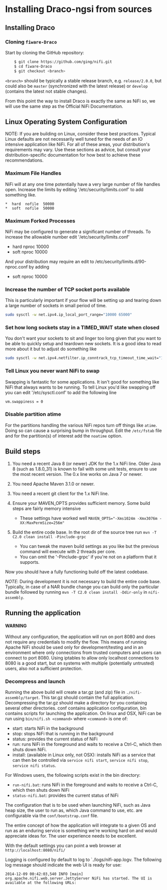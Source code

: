 # Installing Draco-ngsi from sources

## Installing Draco

### Cloning `fiware-Draco`

Start by cloning the GitHub repository:

```bash
    $ git clone https://github.com/ging/nifi.git
    $ cd fiware-Draco
    $ git checkout <branch>
```

`<branch>` should be typically a stable release branch, e.g. `release/2.0.0`, but could also be `master` (synchronized
with the latest release) or `develop` (contains the latest not stable changes).

From this point the way to install Draco is exactly the same as NiFi so, we will use the same step as the Official NiFi
Documentation.

## Linux Operating System Configuration

NOTE: If you are building on Linux, consider these best practices. Typical Linux defaults are not necessarily well tuned
for the needs of an IO intensive application like NiFi. For all of these areas, your distribution's requirements may
vary. Use these sections as advice, but consult your distribution-specific documentation for how best to achieve these
recommendations.

### Maximum File Handles

NiFi will at any one time potentially have a very large number of file handles open. Increase the limits by editing
'/etc/security/limits.conf' to add something like.

```text
*  hard  nofile  50000
*  soft  nofile  50000
```

### Maximum Forked Processes

NiFi may be configured to generate a significant number of threads. To increase the allowable number edit
'/etc/security/limits.conf'

-   hard nproc 10000
-   soft nproc 10000

And your distribution may require an edit to /etc/security/limits.d/90-nproc.conf by adding

-   soft nproc 10000

### Increase the number of TCP socket ports available

This is particularly important if your flow will be setting up and tearing down a large number of sockets in small
period of time.

```bash
sudo sysctl -w net.ipv4.ip_local_port_range="10000 65000"
```

### Set how long sockets stay in a TIMED_WAIT state when closed

You don't want your sockets to sit and linger too long given that you want to be able to quickly setup and teardown new
sockets. It is a good idea to read more about it but to adjust do something like

```bash
sudo sysctl -w net.ipv4.netfilter.ip_conntrack_tcp_timeout_time_wait="1"
```

### Tell Linux you never want NiFi to swap

Swapping is fantastic for some applications. It isn't good for something like NiFi that always wants to be running. To
tell Linux you'd like swapping off you can edit '/etc/sysctl.conf' to add the following line

```bash
vm.swappiness = 0
```

### Disable partition atime

For the partitions handling the various NiFi repos turn off things like `atime`. Doing so can cause a surprising bump in
throughput. Edit the `/etc/fstab` file and for the partition\(s\) of interest add the `noatime` option.

## Build steps

1.  You need a recent Java 8 (or newer) JDK for the 1.x NiFi line. Older Java 8 (such as 1.8.0_31) is known to fail with
    some unit tests, ensure to use the most recent version. The 0.x line works on Java 7 or newer.
2.  You need Apache Maven 3.1.0 or newer.
3.  You need a recent git client for the 1.x NiFi line.
4.  Ensure your MAVEN_OPTS provides sufficient memory. Some build steps are fairly memory intensive
    -   These settings have worked well `MAVEN_OPTS="-Xms1024m -Xmx3076m -XX:MaxPermSize=256m"`
5.  Build the entire code base. In the root dir of the source tree run `mvn -T C2.0 clean install -Pinclude-grpc`

    -   You can tweak the maven build settings as you like but the previous command will execute with 2 threads per
        core.
    -   You can omit the '-Pinclude-grpc' if you're not on a platform that it supports.

Now you should have a fully functioning build off the latest codebase.

_NOTE_: During development it is not necessary to build the entire code base. Typically, in case of a NAR bundle change
you can build only the particular bundle followed by running `mvn -T C2.0 clean install -Ddir-only` in `nifi-assembly`.

## Running the application

#### **WARNING**

Without any configuration, the application will run on port 8080 and does not require any credentials to modify the
flow. This means of running Apache NiFi should be used only for development/testing and in an environment where only
connections from trusted computers and users can connect to port 8080. Using iptables to allow only localhost
connections to 8080 is a good start, but on systems with multiple (potentially untrusted) users, also not a sufficient
protection.

### Decompress and launch

Running the above build will create a tar.gz (and zip) file in `./nifi-assembly/target`. This tar.gz should contain the
full application. Decompressing the tar.gz should make a directory for you containing several other directories. conf
contains application configuration, bin contains scripts for launching the application. On linux and OSX, NiFi can be
run using `bin/nifi.sh <command>` where `<command>` is one of:

-   start: starts NiFi in the background
-   stop: stops NiFi that is running in the background
-   status: provides the current status of NiFi
-   run: runs NiFi in the foreground and waits to receive a Ctrl-C, which then shuts down NiFi.
-   install: (available in Linux only, not OSX): installs NiFi as a service that can then be controlled via
    `service nifi start`, `service nifi stop`, `service nifi status`.

For Windows users, the following scripts exist in the bin directory:

-   `run-nifi.bat`: runs NiFi in the foreground and waits to receive a Ctrl-C, which then shuts down NiFi
-   `status-nifi.bat`: provides the current status of NiFi

The configuration that is to be used when launching NiFi, such as Java heap size, the user to run as, which Java command
to use, etc. are configurable via the `conf/bootstrap.conf` file.

The entire concept of how the application will integrate to a given OS and run as an enduring service is something we're
working hard on and would appreciate ideas for. The user experience needs to be excellent.

With the default settings you can point a web browser at `http://localhost:8080/nifi/`

Logging is configured by default to log to `./logs/nifi-app.logv. The following log message should indicate the web UI
is ready for use:

```text
2014-12-09 00:42:03,540 INFO [main] org.apache.nifi.web.server.JettyServer NiFi has started. The UI is available at the following URLs:
```
